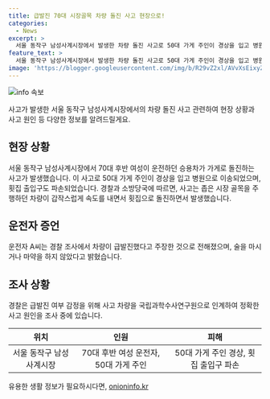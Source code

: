 ```yaml
---
title: 급발진 70대 시장골목 차량 돌진 사고 현장으로!
categories:
  - News
excerpt: >
  서울 동작구 남성사계시장에서 발생한 차량 돌진 사고로 50대 가게 주인이 경상을 입고 병원으로 이송되었다. 사고는 차량이 갑작스럽게 속도를 내며 횟집으로 돌진한 것으로 보이며 운전자는 급발진 주장하고 있으며, 술이나 마약 섭취 의혹은 없는 것으로 전해졌다. 경찰은 사고 원인을 정확히 조사 중이며, 차량은 감정을 위해 국립과학수사연구원으로 인계될 예정이다.
feature_text: >
  서울 동작구 남성사계시장에서 발생한 차량 돌진 사고로 50대 가게 주인이 경상을 입고 병원으로 이송되었다. 사고는 차량이 갑작스럽게 속도를 내며 횟집으로 돌진한 것으로 보이며 운전자는 급발진 주장하고 있으며, 술이나 마약 섭취 의혹은 없는 것으로 전해졌다. 경찰은 사고 원인을 정확히 조사 중이며, 차량은 감정을 위해 국립과학수사연구원으로 인계될 예정이다.
image: 'https://blogger.googleusercontent.com/img/b/R29vZ2xl/AVvXsEixyZcFfHzMRdzZMjFBmAUKJYCLCGyLL1o632UiGVXcaFdKo_bkvkuCioo0uUKlGfBVcT3P84aROyZIXSBEx3Aw5nCQ3pTgDom1WDC4m8eifvWiAmWEEVb4x6G_l8C0QH225ldMjyaFvpxGEBGNO37VmDTDMHGhJPq73UglMfDca1-0aw/s1600/blogspot.png'
---
```


<p><img src="https://blogger.googleusercontent.com/img/b/R29vZ2xl/AVvXsEixyZcFfHzMRdzZMjFBmAUKJYCLCGyLL1o632UiGVXcaFdKo_bkvkuCioo0uUKlGfBVcT3P84aROyZIXSBEx3Aw5nCQ3pTgDom1WDC4m8eifvWiAmWEEVb4x6G_l8C0QH225ldMjyaFvpxGEBGNO37VmDTDMHGhJPq73UglMfDca1-0aw/s1600/blogspot.png" alt="info 속보" /></p>

<p>사고가 발생한 서울 동작구 남성사계시장에서의 차량 돌진 사고 관련하여 현장 상황과 사고 원인 등 다양한 정보를 알려드릴게요.</p>

<p data-ke-size="size16"></p>

<h2 data-ke-size="size26">현장 상황</h2>

<p>서울 동작구 남성사계시장에서 70대 후반 여성이 운전하던 승용차가 가게로 돌진하는 사고가 발생했습니다. 이 사고로 50대 가게 주인이 경상을 입고 병원으로 이송되었으며, 횟집 출입구도 파손되었습니다. 경찰과 소방당국에 따르면, 사고는 좁은 시장 골목을 주행하던 차량이 갑작스럽게 속도를 내면서 횟집으로 돌진하면서 발생했습니다.</p>

<p data-ke-size="size16"></p>

<h2 data-ke-size="size26">운전자 증언</h2>

<p>운전자 A씨는 경찰 조사에서 차량이 급발진했다고 주장한 것으로 전해졌으며, 술을 마시거나 마약을 하지 않았다고 밝혔습니다.</p>

<p data-ke-size="size16"></p>

<h2 data-ke-size="size26">조사 상황</h2>

<p>경찰은 급발진 여부 감정을 위해 사고 차량을 국립과학수사연구원으로 인계하여 정확한 사고 원인을 조사 중에 있습니다.</p>

<p data-ke-size="size16"></p>

<table>
    <thead>
        <tr>
            <th style="text-align: center;">위치</th>
            <th style="text-align: center;">인원</th>
            <th style="text-align: center;">피해</th>
        </tr>
    </thead>
    <tbody>
        <tr>
            <td style="text-align: center;">서울 동작구 남성사계시장</td>
            <td style="text-align: center;">70대 후반 여성 운전자, 50대 가게 주인</td>
            <td style="text-align: center;">50대 가게 주인 경상, 횟집 출입구 파손</td>
        </tr>
    </tbody>
</table>

<p data-ke-size="size16"></p>
유용한 생활 정보가 필요하시다면, <a href="https://onioninfo.kr" rel="dofollow">onioninfo.kr</a>


